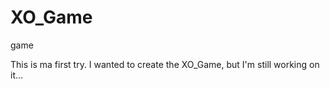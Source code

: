 XO_Game
=======

game

This is ma first try. I wanted to create the XO_Game, but I'm still working on it...
